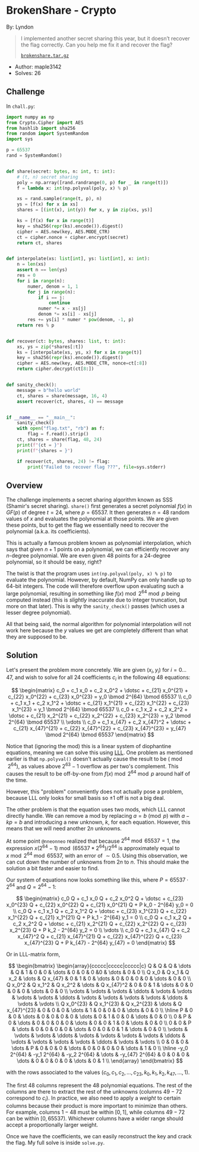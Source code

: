 # BrokenShare - Crypto

By: Lyndon

> I implemented another secret sharing this year, but it doesn’t recover the flag correctly. Can you help me fix it and recover the flag?
>
> [`brokenshare.tar.gz`](https://storage.googleapis.com/hitcon-ctf-2024-qual-attachment/brokenshare/brokenshare-4af73c97cbac939d9eade6a32503050a7403ba47.tar.gz)
>
- Author: maple3142
- Solves: 26

## Challenge

In `chall.py`:

```py
import numpy as np
from Crypto.Cipher import AES
from hashlib import sha256
from random import SystemRandom
import sys

p = 65537
rand = SystemRandom()


def share(secret: bytes, n: int, t: int):
    # (t, n) secret sharing
    poly = np.array([rand.randrange(0, p) for _ in range(t)])
    f = lambda x: int(np.polyval(poly, x) % p)

    xs = rand.sample(range(t, p), n)
    ys = [f(x) for x in xs]
    shares = [(int(x), int(y)) for x, y in zip(xs, ys)]

    ks = [f(x) for x in range(t)]
    key = sha256(repr(ks).encode()).digest()
    cipher = AES.new(key, AES.MODE_CTR)
    ct = cipher.nonce + cipher.encrypt(secret)
    return ct, shares


def interpolate(xs: list[int], ys: list[int], x: int):
    n = len(xs)
    assert n == len(ys)
    res = 0
    for i in range(n):
        numer, denom = 1, 1
        for j in range(n):
            if i == j:
                continue
            numer *= x - xs[j]
            denom *= xs[i] - xs[j]
        res += ys[i] * numer * pow(denom, -1, p)
    return res % p


def recover(ct: bytes, shares: list, t: int):
    xs, ys = zip(*shares[:t])
    ks = [interpolate(xs, ys, x) for x in range(t)]
    key = sha256(repr(ks).encode()).digest()
    cipher = AES.new(key, AES.MODE_CTR, nonce=ct[:8])
    return cipher.decrypt(ct[8:])


def sanity_check():
    message = b"hello world"
    ct, shares = share(message, 16, 4)
    assert recover(ct, shares, 4) == message


if __name__ == "__main__":
    sanity_check()
    with open("flag.txt", "rb") as f:
        flag = f.read().strip()
    ct, shares = share(flag, 48, 24)
    print(f"{ct = }")
    print(f"{shares = }")

    if recover(ct, shares, 24) != flag:
        print("Failed to recover flag ???", file=sys.stderr)
```

## Overview

The challenge implements a secret sharing algorithm known as SSS (Shamir's secret sharing). `share()` first generates a secret polynomial $f(x)$ in $GF(p)$ of degree $t=24$,
where $p=65537$. It then generates $n=48$ random values of $x$ and evaluates the polynomial at those points. We are given these points, but to get the flag we essentially
need to recover the polynomial (a.k.a. its coefficients).

This is actually a famous problem known as polynomial interpolation, which says that given $n+1$ points on a polynomial, we can efficiently recover any $n$-degree polynomial.
We are even given $48$ points for a $24$-degree polynomial, so it should be easy, right?

The twist is that the program uses `int(np.polyval(poly, x) % p)` to evaluate the polynomial. However, by default, NumPy can only handle up to 64-bit integers. The code will
therefore overflow upon evaluating such a large polynomial, resulting in something like $f(x) \bmod 2^{64} \bmod p$ being computed instead (this is *slightly* inaccurate
due to integer truncation, but more on that later). This is why the `sanity_check()` passes (which uses a lesser degree polynomial).

All that being said, the normal algorithm for polynomial interpolation will not work here because the $y$ values we get are completely different than what they are supposed
to be.

## Solution

Let's present the problem more concretely. We are given $(x_i,y_i)$ for $i=0 \dotsc 47$, and wish to solve for all $24$ coefficients $c_i$ in the following $48$ equations:

$$
\begin{matrix}
c_0 + c_1 x_0 + c_2 x_0^2 + \dotsc + c_{21} x_0^{21} + c_{22} x_0^{22} + c_{23} x_0^{23} = y_0 \bmod 2^{64} \bmod 65537 \\
c_0 + c_1 x_1 + c_2 x_1^2 + \dotsc + c_{21} x_1^{21} + c_{22} x_1^{22} + c_{23} x_1^{23} = y_1 \bmod 2^{64} \bmod 65537 \\
c_0 + c_1 x_2 + c_2 x_2^2 + \dotsc + c_{21} x_2^{21} + c_{22} x_2^{22} + c_{23} x_2^{23} = y_2 \bmod 2^{64} \bmod 65537 \\
\vdots \\
c_0 + c_1 x_{47} + c_2 x_{47}^2 + \dotsc + c_{21} x_{47}^{21} + c_{22} x_{47}^{22} + c_{23} x_{47}^{23} = y_{47} \bmod 2^{64} \bmod 65537
\end{matrix}
$$

Notice that (ignoring the mod) this is a linear system of diophantine equations, meaning we can solve this using [LLL](https://en.wikipedia.org/wiki/Lenstra%E2%80%93Lenstra%E2%80%93Lov%C3%A1sz_lattice_basis_reduction_algorithm).
One problem as mentioned earlier is that `np.polyval()` doesn't actually cause the result to be $(\bmod 2^{64})$, as values above $2^{63}-1$ overflow as per two's complement.
This causes the result to be off-by-one from $f(x) \bmod 2^{64} \bmod p$ around half of the time.

However, this "problem" conveniently does not actually pose a problem, because LLL only looks for small basis so $\pm 1$ off is not a big deal.

The other problem is that the equation uses two mods, which LLL cannot directly handle. We can remove a mod by replacing $a=b \pmod{p}$ with $a-kp=b$ and introducing a
new unknown, $k$, for each equation. However, this means that we will need another $2n$ unknowns.

At some point `@nneonneo` realized that because $2^{64} \bmod 65537=1$, the expression $x(2^{64}-1) \bmod (65537*2^{64}) / 2^{64}$ is approximately equal to
$x \bmod 2^{64} \bmod 65537$, with an error of $\sim 0.5$. Using this observation, we can cut down the number of unknowns from $2n$ to $n$. This should make the
solution a bit faster and easier to find.

Our system of equations now looks something like this, where $P=65537 \cdot 2^{64}$ and $Q=2^{64}-1$:

$$
\begin{matrix}
c_0 Q + c_1 x_0 Q + c_2 x_0^2 Q + \dotsc + c_{23} x_0^{23} Q + c_{22} x_0^{22} Q + c_{21} x_0^{21} Q + P k_0 - 2^{64} y_0 = 0 \\
c_0 Q + c_1 x_1 Q + c_2 x_1^2 Q + \dotsc + c_{23} x_1^{23} Q + c_{22} x_1^{22} Q + c_{21} x_1^{21} Q + P k_1 - 2^{64} y_1 = 0 \\
c_0 Q + c_1 x_2 Q + c_2 x_2^2 Q + \dotsc + c_{21} x_2^{21} Q + c_{22} x_2^{22} Q + c_{23} x_2^{23} Q + P k_2 - 2^{64} y_2 = 0 \\
\vdots \\
c_0 Q + c_1 x_{47} Q + c_2 x_{47}^2 Q + c_{21} x_{47}^{21} Q + c_{22} x_{47}^{22} Q + c_{23} x_{47}^{23} Q + P k_{47} - 2^{64} y_{47} = 0
\end{matrix}
$$

Or in LLL-matrix form,

$$
\begin{bmatrix}
\begin{array}{ccccc|ccccc|ccccc|c}
Q           & Q           & Q           & \dots  & Q              & 1      & 0      & 0      & \dots  & 0      & 0      & 0      &0       & \dots  & 0      & 0      \\
Q x_0       & Q x_1       & Q x_2       & \dots  & Q x_{47}       & 0      & 1      & 0      & \dots  & 0      & 0      & 0      & 0      & \dots  & 0      & 0      \\
Q x_0^2     & Q x_1^2     & Q x_2^2     & \dots  & Q x_{47}^2     & 0      & 0      & 1      & \dots  & 0      & 0      & 0      & 0      & \dots  & 0      & 0      \\
\vdots      & \vdots      & \vdots      & \ddots & \vdots         & \vdots & \vdots & \vdots & \ddots & \vdots & \vdots & \vdots & \vdots & \ddots & \vdots & \vdots \\
Q x_0^{23}  & Q x_1^{23}  & Q x_2^{23}  & \dots  & Q x_{47}^{23}  & 0      & 0      & 0      & \dots  & 1      & 0      & 0      & 0      & \dots  & 0      & 0      \\
\hline
P           & 0           & 0           & \dots  & 0              & 0      & 0      & 0      & \dots  & 0      & 1      & 0      & 0      & \dots  & 0      & 0      \\
0           & P           & 0           & \dots  & 0              & 0      & 0      & 0      & \dots  & 0      & 0      & 1      & 0      & \dots  & 0      & 0      \\
0           & 0           & P           & \dots  & 0              & 0      & 0      & 0      & \dots  & 0      & 0      & 0      & 1      & \dots  & 0      & 0      \\
\vdots      & \vdots      & \vdots      & \ddots & \vdots         & \vdots & \vdots & \vdots & \ddots & \vdots & \vdots & \vdots & \vdots & \ddots & \vdots & \vdots \\
0           & 0           & 0           & \dots  & P              & 0      & 0      & 0      & \dots  & 0      & 0      & 0      & 0      & \dots  & 1      & 0      \\
\hline
-y_0 2^{64} & -y_1 2^{64} & -y_2 2^{64} & \dots  & -y_{47} 2^{64} & 0      & 0      & 0      & \dots  & 0      & 0      & 0      & 0      & \dots  & 0      & 1      \\
\end{array}
\end{bmatrix}
$$

with the rows associated to the values $(c_0,c_1,c_2,\dotsc,c_{23},k_0,k_1,k_2,k_{47},\dotsc,1)$.

The first $48$ columns represent the $48$ polynomial equations. The rest of the columns are there to extract the rest of the unknowns (columns $49-72$
correspond to $c_i$). In practice, we also need to apply a *weight* to certain columns because their product is more important to minimize than others.
For example, columns $1-48$ must be within $[0,1]$, while columns $49-72$ can be within $[0,65537)$. Whichever columns have a wider range should accept a proportionally
larger weight.

Once we have the coefficients, we can easily reconstruct the key and crack the flag. My full solve is inside `solve.py`.
